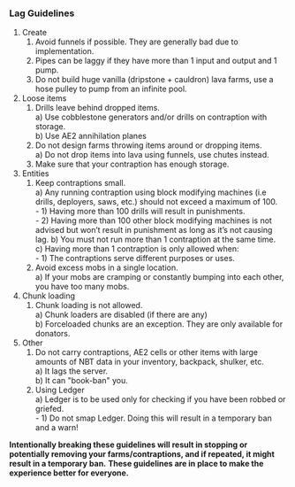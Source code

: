 ### Lag Guidelines
1. Create
    1. Avoid funnels if possible. They are generally bad due to implementation.
    2. Pipes can be laggy if they have more than 1 input and output and 1 pump.
    3. Do not build huge vanilla (dripstone + cauldron) lava farms, use a hose pulley to pump from an infinite pool. 
2. Loose items
    1. Drills leave behind dropped items.\
        a) Use cobblestone generators and/or drills on contraption with storage.\
        b) Use AE2 annihilation planes
    2. Do not design farms throwing items around or dropping items.\
        a) Do not drop items into lava using funnels, use chutes instead.
    3. Make sure that your contraption has enough storage.
3. Entities
    1. Keep contraptions small.\
        a) Any running contraption using block modifying machines (i.e drills, deployers, saws, etc.) should not exceed a maximum of 100.\
            - 1) Having more than 100 drills will result in punishments.\
            - 2) Having more than 100 other block modifying machines is not advised but won’t result in punishment as long as it’s not causing lag.
        b) You must not run more than 1 contraption at the same time.\
        c) Having more than 1 contraption is only allowed when:\
            - 1) The contraptions serve different purposes or uses.
    2. Avoid excess mobs in a single location. \
        a) If your mobs are cramping or constantly bumping into each other, you have too many mobs.
4. Chunk loading
    1. Chunk loading is not allowed.\
        a) Chunk loaders are disabled (if there are any)\
        b) Forceloaded chunks are an exception. They are only available for donators.
5. Other
    1. Do not carry contraptions, AE2 cells or other items with large amounts of NBT data in your inventory, backpack, shulker, etc.\
        a) It lags the server.\
        b) It can "book-ban" you.
    2. Using Ledger\
        a) Ledger is to be used only for checking if you have been robbed or griefed.\
            - 1) Do not smap Ledger. Doing this will result in a temporary ban and a warn!

**Intentionally breaking these guidelines will result in stopping or potentially removing your farms/contraptions, and if repeated, it might result in a temporary ban.**
**These guidelines are in place to make the experience better for everyone.**